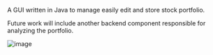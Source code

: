 A GUI written in Java to manage easily edit and store stock portfolio. 

Future work will include another backend component responsible for analyzing the portfolio. 

![image](https://github.com/user-attachments/assets/247944fe-87bb-448b-b0b5-232c5b536748)


